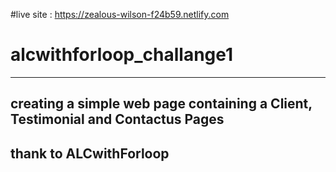 #live site : https://zealous-wilson-f24b59.netlify.com


# alcwithforloop_challange1
 ---

## creating a simple web page containing a Client, Testimonial and Contactus Pages 

## thank to ALCwithForloop
